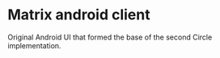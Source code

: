 # Matrix android client

Original Android UI that formed the base of the second Circle implementation.

